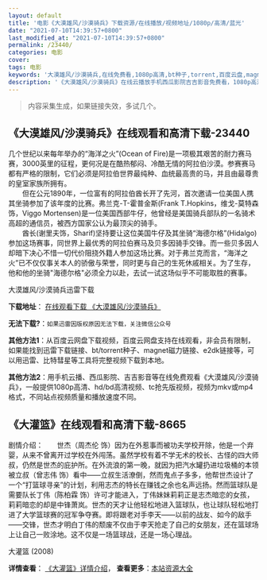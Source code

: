 ```yaml
---
layout: default
title: '电影《大漠雄风/沙漠骑兵》下载资源/在线播放/视频地址/1080p/高清/蓝光'
date: "2021-07-10T14:39:57+0800"
last_modified_at: "2021-07-10T14:39:57+0800"
permalink: /23440/
categories: 电影
cover:
tags: 电影
keywords: '大漠雄风/沙漠骑兵,在线免费看,1080p高清,bt种子,torrent,百度云盘,magnet,磁力链,迅雷下载资源'
description: '《大漠雄风/沙漠骑兵》在线云播放手机西瓜影院吉吉影音免费看，1080p高清bd/hd未删减完整版和tc抢先枪版，mkv/mp4格式，附带bt/torrent种子、magnet/磁力链、百度云盘、网盘资源迅雷下载链接'
---
```


>内容采集生成，如果链接失效，多试几个。


## 《大漠雄风/沙漠骑兵》在线观看和高清下载-23440

几个世纪以来每年举办的&ldquo;海洋之火”(Ocean of Fire)是一项极其艰苦的耐力赛马赛，3000英里的征程，更何况是在酷热郁闷、冷酷无情的阿拉伯沙漠。参赛赛马都有严格的限制，它们必须是阿拉伯世界最纯种、血统最高贵的马，并且由最尊贵的皇室家族所拥有。<br />　　但在公元1890年，一位富有的阿拉伯酋长开了先河，首次邀请一位美国人携其坐骑参加了该年度的比赛。弗兰克-T-霍普金斯(Frank T.Hopkins，维戈-莫特森饰，Viggo Mortensen)是一位美国西部牛仔，他曾经是美国骑兵部队的一名骑术高超的通信员，被西方国家公认为最顶尖的骑手。<br />　　酋长(谢里夫饰，Sharif)坚持要让这位美国牛仔及其坐骑“海德尔格”(Hidalgo)参加这场赛事，同世界上最优秀的阿拉伯赛马及贝多因骑手交锋。而一些贝多因人却暗下决心不惜一切代价阻挠外籍人参加这场比赛。对于弗兰克而言，&ldquo;海洋之火”已不仅仅事关本人的骄傲与荣誉，同时更与自己的生死休戚相关。为了生存，他和他的坐骑"海德尔格"必须全力以赴，去试一试这场似乎不可能取胜的赛事。


大漠雄风/沙漠骑兵迅雷下载

**下载地址**： [在线观看下载 《大漠雄风/沙漠骑兵》](https://www.993dy.com//vod-detail-id-24777.html) 


**无法下载?**：`如果迅雷因版权原因无法下载，关注微信公众号 `

**其他方法1**：从百度云网盘下载视频，百度云网盘支持在线观看，非会员有限制，如果能找到迅雷下载链接、bt/torrent种子、magnet磁力链接、e2dk链接等，可以用迅雷、比特彗星等工具将完整视频下载到本地。

**其他方法2**：用手机云播、西瓜影院、吉吉影音等在线免费观看《大漠雄风/沙漠骑兵》，一般提供1080p高清、hd/bd高清视频、tc抢先版视频，视频为mkv或mp4格式，不同站点视频质量和播放速度不同。


## 《大灌篮》在线观看和高清下载-8665

剧情介绍：　　世杰（周杰伦 饰）因为在外惹事而被功夫学校开除，他是一个弃婴，从来不曾离开过学校在外闯荡。虽然学校有着不学无术的校长、古怪的四大师叔，仍然是世杰的庇护所。在外流浪的第一晚，就因为把汽水罐扔进垃圾桶的本领被立叔（曾志伟 饰）看中——立叔生活潦倒，然而鬼点子多多，他帮世杰设计了一个“打篮球寻亲”的计划，利用志杰的特长在赚钱之余也名声远扬。然而篮球队是需要队长丁伟（陈柏霖 饰）许可才能进入，丁伟妹妹莉莉正是志杰暗恋的女孩，莉莉暗恋的却是中锋萧岚。世杰的天才让他轻松地进入篮球队，也让球队轻松地打进了大学篮球赛的冠军争夺赛。即将跟老对手李天——以前的战友、如今的敌手——交锋，世杰才明白丁伟的颓废不仅由于李天抢走了自己的女朋友，还在篮球场上让自己一败涂地。这不仅是一场篮球战，还是一场心理战。


大灌篮 (2008)

**详情查看**： [《大灌篮》详情介绍](/movie/8665/)， **查看更多**：[本站资源大全](/movie/t/all/)

